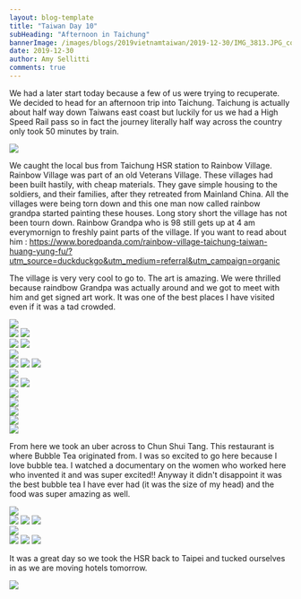 ```yaml
---
layout: blog-template
title: "Taiwan Day 10"
subHeading: "Afternoon in Taichung"
bannerImage: /images/blogs/2019vietnamtaiwan/2019-12-30/IMG_3813.JPG_compressed.JPEG
date: 2019-12-30
author: Amy Sellitti
comments: true
---
```


We had a later start today because a few of us were trying to recuperate. We decided to head for an afternoon trip into Taichung. Taichung is actually about half way down Taiwans east coast but luckily for us we had a High Speed Rail pass so in fact the journey literally half way across the country only took 50 minutes by train. 

<div class="center-image"><img src=/images/blogs/2019vietnamtaiwan/2019-12-30/IMG_3780.JPG_compressed.JPEG" /></div>

We caught the local bus from Taichung HSR station to Rainbow Village. Rainbow Village was part of an old Veterans Village.  These villages had been built hastily, with cheap materials. They gave simple housing to the soldiers, and their families, after they retreated from Mainland China. All the villages were being torn down and this one man now called rainbow grandpa started painting these houses. Long story short the village has not been tourn down. Rainbow Grandpa who is 98 still gets up at 4 am everymornign to freshly paint parts of the village. If you want to read about him : https://www.boredpanda.com/rainbow-village-taichung-taiwan-huang-yung-fu/?utm_source=duckduckgo&utm_medium=referral&utm_campaign=organic

The village is very very cool to go to. The art is amazing. We were thrilled because raindbow Grandpa was actually around and we got to meet with him and get signed art work. It was one of the best places I have visited even if it was a tad crowded.
<div class="center-image"><img src="/images/blogs/2019vietnamtaiwan/2019-12-30/20191230171432_IMG_3785.jpg_compressed.JPEG" /></div>
<div class="grid-2c">
  <img src="/images/blogs/2019vietnamtaiwan/2019-12-30/20191230171511_IMG_3789.jpg_compressed.JPEGg"/>
  <img src="/images/blogs/2019vietnamtaiwan/2019-12-30/IMG_3797.JPG_compressed.JPEG"/>
</div>
<div class="grid-2c">
  <img src="/images/blogs/2019vietnamtaiwan/2019-12-30/IMG_3810.JPG_compressed.JPEG"/>
  <img src="/images/blogs/2019vietnamtaiwan/2019-12-30/20191230172939_IMG_3811.jpg_compressed.JPEG"/>
</div>
<div class="center-image"><img src="/images/blogs/2019vietnamtaiwan/2019-12-30/IMG_3813.JPG_compressed.JPEG" /></div>
<div class="grid-1l-2w">
  <img src="/images/blogs/2019vietnamtaiwan/2019-12-30/20191230173633_IMG_3827_1.jpg_compressed.JPEG"/> 
  <img src="/images/blogs/2019vietnamtaiwan/2019-12-30/20191230173916_IMG_3829.jpg_compressed.JPEG"/>
  <img src="/images/blogs/2019vietnamtaiwan/2019-12-30/IMG_3831.JPG_compressed.JPEGg"/>
</div>
<div class="center-image"><img src="/images/blogs/2019vietnamtaiwan/2019-12-30/20191230173401_IMG_3821_1.jpg_compressed.JPEG" /></div>
<div class="grid-2c">
  <img src="/images/blogs/2019vietnamtaiwan/2019-12-30/IMG_3837.JPG_compressed.JPEG"/>
  <img src="/images/blogs/2019vietnamtaiwan/2019-12-30/IMG_3848.JPG_compressed.JPEG"/>
</div>
<div class="center-image"><img src="/images/blogs/2019vietnamtaiwan/2019-12-30/IMG_3840.JPG_compressed.JPEG" /></div>
<div class="center-image"><img src="/images/blogs/2019vietnamtaiwan/2019-12-30/IMG_3801.JPG_compressed.JPEG" /></div>
<div class="center-image"><img src="/images/blogs/2019vietnamtaiwan/2019-12-30/20191230181342_IMG_3846.jpg_compressed.JPEG" /></div>
<div class="center-image"><img src="/images/blogs/2019vietnamtaiwan/2019-12-30/IMG_3791.JPG_compressed.JPEG" /></div>
<div class="center-image"><img src="/images/blogs/2019vietnamtaiwan/2019-12-30/IMG_3793.JPG_compressed.JPEGo" /></div>

From here we took an uber across to Chun Shui Tang. This restaurant is where Bubble Tea originated from. I was so excited to go here because I love bubble tea. I watched a documentary on the women who worked here who invented it and was super excited!! Anyway it didn't disappoint it was the best bubble tea I have ever had (it was the size of my head) and the food was super amazing as well. 

<div class="center-image"><img src="/images/blogs/2019vietnamtaiwan/2019-12-30/IMG_20191230_170727.jpg_compressed.JPEG" /></div>
<div class="grid-3c">
  <img src="/images/blogs/2019vietnamtaiwan/2019-12-30/20191230201036_IMG_3855.jpg_compressed.JPEG"/>
  <img src="/images/blogs/2019vietnamtaiwan/2019-12-30/20191230201241_IMG_3856.jpg_compressed.JPEG"/>
  <img src="/images/blogs/2019vietnamtaiwan/2019-12-30/20191230201738_IMG_3858.jpg_compressed.JPEG"/>
</div>
<div class="center-image"><img src="/images/blogs/2019vietnamtaiwan/2019-12-30/IMG_20191230_171349.jpg_compressed.JPEG" /></div>
<div class="grid-1l-2w">
  <img src="/images/blogs/2019vietnamtaiwan/2019-12-30/20191230201932_IMG_3860.jpg_compressed.JPEG"/>
  <img src="/images/blogs/2019vietnamtaiwan/2019-12-30/20191230201947_IMG_3861.jpg_compressed.JPEG"/>
  <img src="/images/blogs/2019vietnamtaiwan/2019-12-30/IMG_3862.JPG_compressed.JPEG"/>
</div>

It was a great day so we took the HSR back to Taipei and tucked ourselves in as we are moving hotels tomorrow. 
<div class="center-image"><img src="/images/blogs/2019vietnamtaiwan/2019-12-30/IMG_20191230_192516.jpg_compressed.JPEG" /></div>

